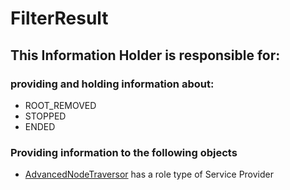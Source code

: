 # FilterResult
## This Information Holder is responsible for:
### providing and holding information about: 
* ROOT_REMOVED
* STOPPED
* ENDED
### Providing information to the following objects 
* [AdvancedNodeTraversor](../ServiceProviders/AdvancedNodeTraversor.md) has a role type of Service Provider
